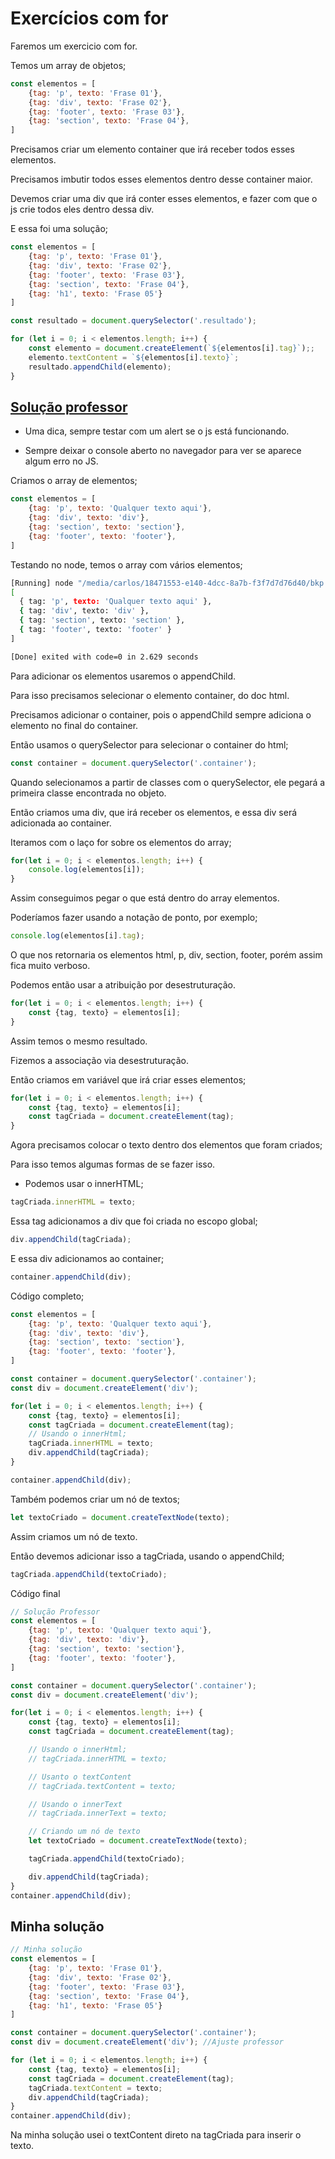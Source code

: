 # Exercícios com for

Faremos um exercicio com for.

Temos um array de objetos;

```js
const elementos = [
    {tag: 'p', texto: 'Frase 01'},
    {tag: 'div', texto: 'Frase 02'},
    {tag: 'footer', texto: 'Frase 03'},
    {tag: 'section', texto: 'Frase 04'},
]
```

Precisamos criar um elemento container que irá receber todos esses elementos.

Precisamos imbutir todos esses elementos dentro desse container maior.

Devemos criar uma div que irá conter esses elementos, e fazer com que o js crie todos eles dentro dessa div.

E essa foi uma solução;

```js
const elementos = [
    {tag: 'p', texto: 'Frase 01'},
    {tag: 'div', texto: 'Frase 02'},
    {tag: 'footer', texto: 'Frase 03'},
    {tag: 'section', texto: 'Frase 04'},
    {tag: 'h1', texto: 'Frase 05'}
]

const resultado = document.querySelector('.resultado');

for (let i = 0; i < elementos.length; i++) {
    const elemento = document.createElement(`${elementos[i].tag}`);;
    elemento.textContent = `${elementos[i].texto}`;
    resultado.appendChild(elemento);
}
```

## <u>Solução professor</u>

* Uma dica, sempre testar com um alert se o js está funcionando.

* Sempre deixar o console aberto no navegador para ver se aparece algum erro no JS.

Criamos o array de elementos;

```js
const elementos = [
    {tag: 'p', texto: 'Qualquer texto aqui'},
    {tag: 'div', texto: 'div'},
    {tag: 'section', texto: 'section'},
    {tag: 'footer', texto: 'footer'},
]
```

Testando no node, temos o array com vários elementos;

```bash
[Running] node "/media/carlos/18471553-e140-4dcc-8a7b-f3f7d7d76d40/bkp Linux/CursoJS/Secao - 3  JavaScript - logica de programação/aula 35 - Exercicios com for/solucaoProfessor/assets/js/main.js"
[
  { tag: 'p', texto: 'Qualquer texto aqui' },
  { tag: 'div', texto: 'div' },
  { tag: 'section', texto: 'section' },
  { tag: 'footer', texto: 'footer' }
]

[Done] exited with code=0 in 2.629 seconds
```

Para adicionar os elementos usaremos o appendChild.

Para isso precisamos selecionar o elemento container, do doc html.

Precisamos adicionar o container, pois o appendChild sempre adiciona o elemento no final do container. 

Então usamos o querySelector para selecionar o container do html;

```js
const container = document.querySelector('.container');
```

Quando selecionamos a partir de classes com o querySelector, ele pegará a primeira classe encontrada no objeto.

Então criamos uma div, que irá receber os elementos, e essa div será adicionada ao container.

Iteramos com o laço for sobre os elementos do array;

```js
for(let i = 0; i < elementos.length; i++) {
    console.log(elementos[i]);
}
```

Assim conseguimos pegar o que está dentro do array elementos.

Poderíamos fazer usando a notação de ponto, por exemplo;

```js
console.log(elementos[i].tag);
```

O que nos retornaria os elementos html, p, div, section, footer, porém assim fica muito verboso.

Podemos então usar a atribuição por desestruturação.

```js
for(let i = 0; i < elementos.length; i++) {
    const {tag, texto} = elementos[i];
}
```

Assim temos o mesmo resultado.

Fizemos a associação via desestruturação.

Então criamos em variável que irá criar esses elementos;

```js
for(let i = 0; i < elementos.length; i++) {
    const {tag, texto} = elementos[i];
    const tagCriada = document.createElement(tag);
}
```

Agora precisamos colocar o texto dentro dos elementos que foram criados;

Para isso temos algumas formas de se fazer isso.

* Podemos usar o innerHTML;

```js
tagCriada.innerHTML = texto;
```

Essa tag adicionamos a div que foi criada no escopo global;

```js
div.appendChild(tagCriada);
```

E essa div adicionamos ao container;

```js
container.appendChild(div);
```

Código completo;

```js
const elementos = [
    {tag: 'p', texto: 'Qualquer texto aqui'},
    {tag: 'div', texto: 'div'},
    {tag: 'section', texto: 'section'},
    {tag: 'footer', texto: 'footer'},
]

const container = document.querySelector('.container');
const div = document.createElement('div');

for(let i = 0; i < elementos.length; i++) {
    const {tag, texto} = elementos[i];
    const tagCriada = document.createElement(tag);
    // Usando o innerHtml;
    tagCriada.innerHTML = texto;
    div.appendChild(tagCriada);
}

container.appendChild(div);
```

Também podemos criar um nó de textos;

```js
let textoCriado = document.createTextNode(texto);
```

Assim criamos um nó de texto.

Então devemos adicionar isso a tagCriada, usando o appendChild;

```js
tagCriada.appendChild(textoCriado);
```

Código final

```js
// Solução Professor
const elementos = [
    {tag: 'p', texto: 'Qualquer texto aqui'},
    {tag: 'div', texto: 'div'},
    {tag: 'section', texto: 'section'},
    {tag: 'footer', texto: 'footer'},
]

const container = document.querySelector('.container');
const div = document.createElement('div');

for(let i = 0; i < elementos.length; i++) {
    const {tag, texto} = elementos[i];
    const tagCriada = document.createElement(tag);

    // Usando o innerHtml;
    // tagCriada.innerHTML = texto;

    // Usanto o textContent
    // tagCriada.textContent = texto;

    // Usando o innerText
    // tagCriada.innerText = texto;

    // Criando um nó de texto
    let textoCriado = document.createTextNode(texto);

    tagCriada.appendChild(textoCriado);

    div.appendChild(tagCriada);
}
container.appendChild(div);
```

## Minha solução

```js
// Minha solução
const elementos = [
    {tag: 'p', texto: 'Frase 01'},
    {tag: 'div', texto: 'Frase 02'},
    {tag: 'footer', texto: 'Frase 03'},
    {tag: 'section', texto: 'Frase 04'},
    {tag: 'h1', texto: 'Frase 05'}
]

const container = document.querySelector('.container');
const div = document.createElement('div'); //Ajuste professor

for (let i = 0; i < elementos.length; i++) {
    const {tag, texto} = elementos[i];
    const tagCriada = document.createElement(tag);
    tagCriada.textContent = texto;
    div.appendChild(tagCriada);
}
container.appendChild(div);
```

Na minha solução usei o textContent direto na tagCriada para inserir o texto.
